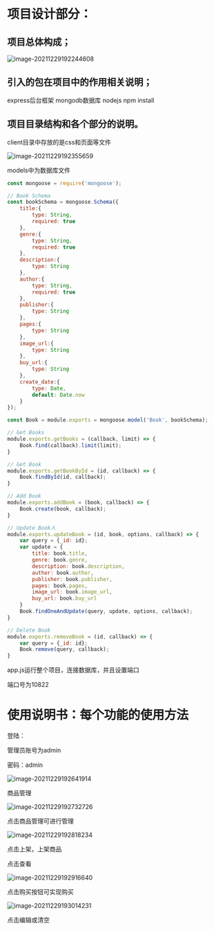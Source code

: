# 项目设计部分：

## 项目总体构成；

![image-20211229192244608](image-20211229192244608.png)

## 引入的包在项目中的作用相关说明；

express后台框架 mongodb数据库 nodejs npm install

## 项目目录结构和各个部分的说明。

client目录中存放的是css和页面等文件

![image-20211229192355659](image-20211229192355659.png)

models中为数据库文件

```javascript
const mongoose = require('mongoose');

// Book Schema
const bookSchema = mongoose.Schema({
	title:{
		type: String,
		required: true
	},
	genre:{
		type: String,
		required: true
	},
	description:{
		type: String
	},
	author:{
		type: String,
		required: true
	},
	publisher:{
		type: String
	},
	pages:{
		type: String
	},
	image_url:{
		type: String
	},
	buy_url:{
		type: String
	},
	create_date:{
		type: Date,
		default: Date.now
	}
});

const Book = module.exports = mongoose.model('Book', bookSchema);

// Get Books
module.exports.getBooks = (callback, limit) => {
	Book.find(callback).limit(limit);
}

// Get Book
module.exports.getBookById = (id, callback) => {
	Book.findById(id, callback);
}

// Add Book
module.exports.addBook = (book, callback) => {
	Book.create(book, callback);
}

// Update Book人
module.exports.updateBook = (id, book, options, callback) => {
	var query = {_id: id};
	var update = {
		title: book.title,
		genre: book.genre,
		description: book.description,
		author: book.author,
		publisher: book.publisher,
		pages: book.pages,
		image_url: book.image_url,
		buy_url: book.buy_url
	}
	Book.findOneAndUpdate(query, update, options, callback);
}

// Delete Book
module.exports.removeBook = (id, callback) => {
	var query = {_id: id};
	Book.remove(query, callback);
}

```

app.js运行整个项目，连接数据库，并且设置端口

端口号为10822

# 使用说明书：每个功能的使用方法

登陆：

管理员账号为admin

密码：admin

![image-20211229192641914](image-20211229192641914.png)

商品管理

![image-20211229192732726](image-20211229192732726.png)

点击商品管理可进行管理

![image-20211229192818234](image-20211229192818234.png)



点击上架，上架商品

点击查看

![image-20211229192916640](image-20211229192916640.png)

点击购买按钮可实现购买

![image-20211229193014231](image-20211229193014231.png)

点击编辑或清空

